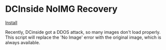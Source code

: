 # DCInside NoIMG Recovery
[Install](https://github.com/TetraTheta/TetraUserScripts/raw/main/.archive/DCInside%20NoIMG%20Recovery/DCinside-NoIMG-Recovery.user.js)

Recently, DCinside got a DDOS attack, so many images don't load properly. This script will replace the 'No Image' error with the original image, which is always available.
